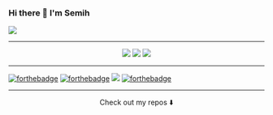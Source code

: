 
### Hi there 👋 I'm Semih

![](https://media.giphy.com/media/l4JyOCNEfXvVYEqB2/giphy.gif)

<hr/>

<p align="center">
<a href= "https://medium.com/@senvardarsemih"><img src="https://img.icons8.com/color/32/000000/medium.png"/></a>
<a href= "https://twitter.com/semihsenvardar"><img src="https://img.icons8.com/color/32/000000/twitter.png"/></a>
<a href= "https://linkedin.com/in/semihsenvardar"><img src="https://img.icons8.com/color/32/000000/linkedin-2.png"/> 
</p>
<hr/>

[![forthebadge](https://forthebadge.com/images/badges/ages-20-30.svg)](https://forthebadge.com)
[![forthebadge](https://forthebadge.com/images/badges/certified-elijah-wood.svg)](https://forthebadge.com)
![](https://visitor-badge.glitch.me/badge?page_id=senvardarsemih.senvardarsemih)
[![forthebadge](https://forthebadge.com/images/badges/powered-by-electricity.svg)](https://forthebadge.com)

<hr/>
<p align="center">
Check out my repos ⬇️  
</p>





<!--
**senvardarsemih/senvardarsemih** is a ✨ _special_ ✨ repository because its `README.md` (this file) appears on your GitHub profile.

Here are some ideas to get you started:

- 🔭 I’m currently working on ...
- 🌱 I’m currently learning ...
- 👯 I’m looking to collaborate on ...
- 🤔 I’m looking for help with ...
- 💬 Ask me about ...
- 📫 How to reach me: ...
- 😄 Pronouns: ...
- ⚡ Fun fact: ...
-->
